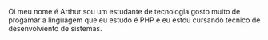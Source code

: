 Oi meu nome é Arthur 
sou um estudante de tecnologia 
gosto muito de progamar
a linguagem que eu estudo é PHP 
e eu estou cursando tecnico de desenvolviento 
de sistemas.

